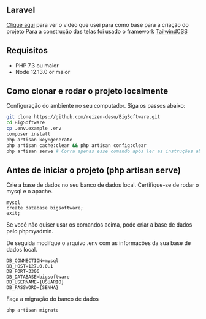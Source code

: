 ## Laravel

[Clique aqui](https://www.youtube.com/watch?v=QJXZQYQ1n9c) para ver o video que usei para como base para a criação do projeto
Para a construção das telas foi usado o framework [TailwindCSS](https://tailwindcss.com/)

## Requisitos

-   PHP 7.3 ou maior
-   Node 12.13.0 or maior

## Como clonar e rodar o projeto localmente

Configuração do ambiente no seu computador. Siga os passos abaixo:

```bash
git clone https://github.com/reizen-desu/BigSoftware.git
cd BigSoftware
cp .env.example .env
composer install
php artisan key:generate
php artisan cache:clear && php artisan config:clear
php artisan serve # Corra apenas esse comando após ler as instruções abaixo
```

## Antes de iniciar o projeto (php artisan serve)

Crie a base de dados no seu banco de dados local. Certifique-se de rodar o mysql e o apache.

```
mysql
create database bigsoftware;
exit;
```

Se você não quiser usar os comandos acima, pode criar a base de dados pelo phpmyadmin.

De seguida modifque o arquivo .env com as informações da sua base de dados local.

```
DB_CONNECTION=mysql
DB_HOST=127.0.0.1
DB_PORT=3306
DB_DATABASE=bigsoftware
DB_USERNAME={USUARIO}
DB_PASSWORD={SENHA}
```

Faça a migração do banco de dados

```
php artisan migrate
```
